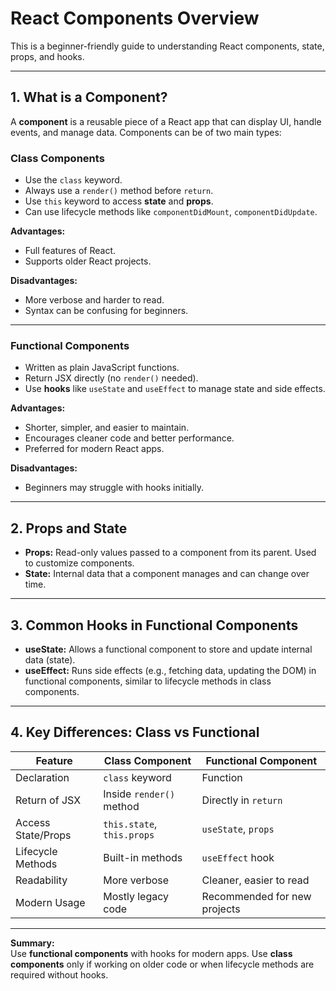 # React Components Overview

This is a beginner-friendly guide to understanding React components, state, props, and hooks.

---

## 1. What is a Component?

A **component** is a reusable piece of a React app that can display UI, handle events, and manage data. Components can be of two main types:

### **Class Components**
- Use the `class` keyword.
- Always use a `render()` method before `return`.
- Use `this` keyword to access **state** and **props**.
- Can use lifecycle methods like `componentDidMount`, `componentDidUpdate`.

**Advantages:**
- Full features of React.
- Supports older React projects.

**Disadvantages:**
- More verbose and harder to read.
- Syntax can be confusing for beginners.

---

### **Functional Components**
- Written as plain JavaScript functions.
- Return JSX directly (no `render()` needed).
- Use **hooks** like `useState` and `useEffect` to manage state and side effects.

**Advantages:**
- Shorter, simpler, and easier to maintain.
- Encourages cleaner code and better performance.
- Preferred for modern React apps.

**Disadvantages:**
- Beginners may struggle with hooks initially.

---

## 2. Props and State

- **Props:** Read-only values passed to a component from its parent. Used to customize components.
- **State:** Internal data that a component manages and can change over time.

---

## 3. Common Hooks in Functional Components

- **useState:** Allows a functional component to store and update internal data (state).
- **useEffect:** Runs side effects (e.g., fetching data, updating the DOM) in functional components, similar to lifecycle methods in class components.

---

## 4. Key Differences: Class vs Functional

| Feature               | Class Component               | Functional Component             |
|-----------------------|-------------------------------|---------------------------------|
| Declaration           | `class` keyword               | Function                        |
| Return of JSX         | Inside `render()` method      | Directly in `return`            |
| Access State/Props    | `this.state`, `this.props`    | `useState`, `props`             |
| Lifecycle Methods     | Built-in methods              | `useEffect` hook                |
| Readability           | More verbose                  | Cleaner, easier to read         |
| Modern Usage          | Mostly legacy code            | Recommended for new projects    |

---

**Summary:**  
Use **functional components** with hooks for modern apps. Use **class components** only if working on older code or when lifecycle methods are required without hooks.
